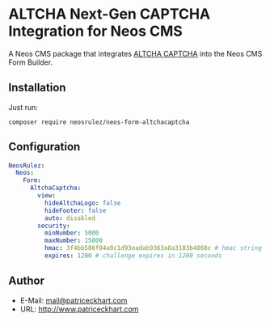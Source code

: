# ALTCHA Next-Gen CAPTCHA Integration for Neos CMS

A Neos CMS package that integrates [ALTCHA CAPTCHA](https://altcha.org/de/) into the Neos CMS Form Builder.

## Installation

Just run:

```
composer require neosrulez/neos-form-altchacaptcha
```

## Configuration

```yaml
NeosRulez:
  Neos:
    Form:
      AltchaCaptcha:
        view:
          hideAltchaLogo: false
          hideFooter: false
          auto: disabled
        security:
          minNumber: 5000
          maxNumber: 15000
          hmac: 3f4bb586f04a0c1d93eadab9363a8a3183b4860c # hmac string
          expires: 1200 # challenge expires in 1200 seconds
```

## Author

* E-Mail: mail@patriceckhart.com
* URL: http://www.patriceckhart.com 
